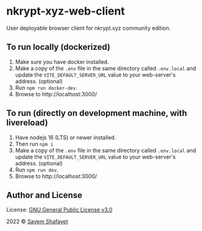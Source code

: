 # nkrypt-xyz-web-client

User deployable browser client for nkrypt.xyz community edition.

## To run locally (dockerized)

1. Make sure you have docker installed.
2. Make a copy of the `.env` file in the same directory called `.env.local` and update the `VITE_DEFAULT_SERVER_URL` value to your web-server's address. (optional)
3. Run `npm run docker-dev`.
4. Browse to http://localhost:3000/

## To run (directly on development machine, with livereload)

1. Have nodejs 16 (LTS) or newer installed.
2. Then run `npm i`
3. Make a copy of the `.env` file in the same directory called `.env.local` and update the `VITE_DEFAULT_SERVER_URL` value to your web-server's address. (optional)
4. Run `npm run dev`.
5. Browse to http://localhost:3000/

## Author and License

License: [GNU General Public License v3.0](LICENSE)

2022 © [Sayem Shafayet](https://ishafayet.me)
